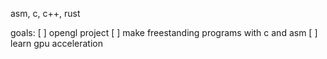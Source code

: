 asm, c, c++, rust

goals:
[ ] opengl project
[ ] make freestanding programs with c and asm
[ ] learn gpu acceleration